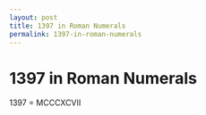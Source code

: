 ```yaml
---
layout: post
title: 1397 in Roman Numerals
permalink: 1397-in-roman-numerals
---
```


# 1397 in Roman Numerals

1397 = MCCCXCVII

